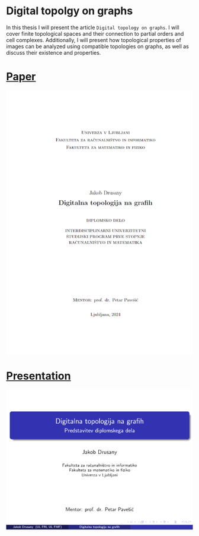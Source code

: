 # Digital topolgy on graphs
In this thesis I will present the article `Digital topology on graphs`.
I will cover finite topological spaces and their connection to partial
orders and cell complexes. Additionally, I will present how topological
properties of images can be analyzed using compatible topologies on graphs, as well
as discuss their existence and properties.

# [Paper](build/draft.pdf)
![Some title here](slike/Screenshot_1.png)
# [Presentation](presentation/main.pdf)
![Some title here](slike/Screenshot_2.png)
